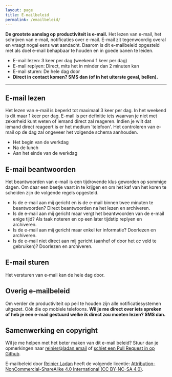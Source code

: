 ```yaml
---
layout: page
title: E-mailbeleid
permalink: /emailbeleid/
---
```


**De grootste aanslag op productiviteit is e-mail.** Het lezen van e-mail, het schrijven van e-mail, notificaties over e-mail. E-mail zit tegenwoordig overal en vraagt nogal eens wat aandacht. Daarom is dit e-mailbeleid opgesteld met als doel e-mail behapbaar te houden en in goede banen te leiden.

- E-mail lezen: 3 keer per dag (weekend 1 keer per dag)
- E-mail replyen: Direct, mits het in minder dan 2 minuten kan
- E-mail sturen: De hele dag door
- **Direct in contact komen? SMS dan (of in het uiterste geval, bellen).**

<hr class="divider">

## E-mail lezen

Het lezen van e-mail is beperkt tot maximaal 3 keer per dag. In het weekend is dit maar 1 keer per dag. E-mail is per definitie iets waarvan je niet met zekerheid kunt weten of iemand direct zal reageren. Indien je wilt dat iemand direct reageert is er het medium 'telefoon'. Het controleren van e-mail op de dag zal ongeveer het volgende schema aanhouden.

- Het begin van de werkdag
- Na de lunch
- Aan het einde van de werkdag

## E-mail beantwoorden

Het beantwoorden van e-mail is een tijdrovende klus geworden op sommige dagen. Om daar een beetje vaart in te krijgen en om het kaf van het koren te scheiden zijn de volgende regels opgesteld.


- Is de e-mail aan mij gericht en is de e-mail binnen twee minuten te beantwoorden? Direct beantwoorden na het lezen en archiveren.
- Is de e-mail aan mij gericht maar vergt het beantwoorden van de e-mail enige tijd? Als taak noteren en op een later tijdstip replyen en archiveren.
- Is de e-mail aan mij gericht maar enkel ter informatie? Doorlezen en archiveren.
- Is de e-mail niet direct aan mij gericht (aanhef of door het _cc_ veld te gebruiken)? Doorlezen en archiveren.

## E-mail sturen

Het versturen van e-mail kan de hele dag door.

## Overig e-mailbeleid

Om verder de productiviteit op peil te houden zijn alle notificatiesystemen uitgezet. Oók die op mobiele telefoons. <strong>Wil je me direct over iets spreken of heb je een e-mail gestuurd welke ik direct zou moeten lezen? SMS dan.</strong>

## Samenwerking en copyright

Wil je me helpen met het beter maken van dit e-mail beleid? Stuur dan je opmerkingen naar reinier@ladan.email of [schiet een Pull Request in op Github](https://github.com/reinier/reinierladan-website/blob/master/emailbeleid.md).

E-mailbeleid door <a href="https://reinierladan.nl" rel="cc:attributionURL">Reinier Ladan</a> heeft de volgende licentie: <a rel="license" href="https://creativecommons.org/licenses/by-nc-sa/4.0/">Attribution-NonCommercial-ShareAlike 4.0 International (CC BY-NC-SA 4.0)</a>.
